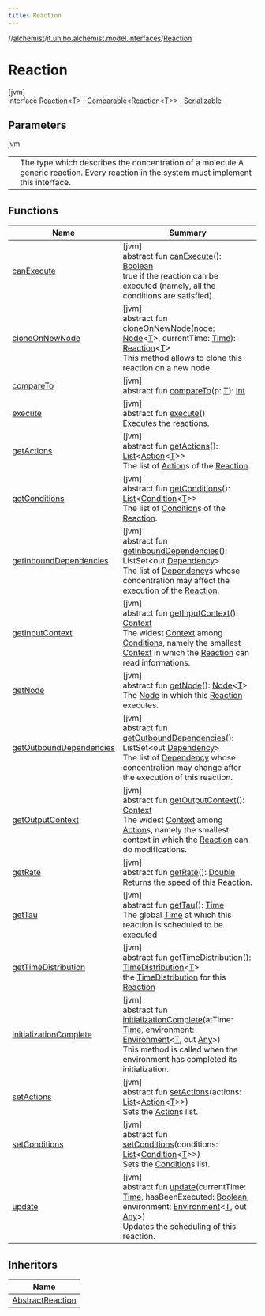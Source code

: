 ```yaml
---
title: Reaction
---
```

//[alchemist](../../../index.html)/[it.unibo.alchemist.model.interfaces](../index.html)/[Reaction](index.html)



# Reaction



[jvm]\
interface [Reaction](index.html)<[T](index.html)> : [Comparable](https://docs.oracle.com/javase/8/docs/api/java/lang/Comparable.html)<[Reaction](index.html)<[T](../-node/index.html)>> , [Serializable](https://docs.oracle.com/javase/8/docs/api/java/io/Serializable.html)



## Parameters


jvm

| | |
|---|---|
| <T> | The type which describes the concentration of a molecule A generic reaction. Every reaction in the system must implement this interface. |



## Functions


| Name | Summary |
|---|---|
| [canExecute](can-execute.html) | [jvm]<br>abstract fun [canExecute](can-execute.html)(): [Boolean](https://kotlinlang.org/api/latest/jvm/stdlib/kotlin/-boolean/index.html)<br>true if the reaction can be executed (namely, all the conditions are satisfied). |
| [cloneOnNewNode](clone-on-new-node.html) | [jvm]<br>abstract fun [cloneOnNewNode](clone-on-new-node.html)(node: [Node](../-node/index.html)<[T](../-node/index.html)>, currentTime: [Time](../-time/index.html)): [Reaction](index.html)<[T](../-node/index.html)><br>This method allows to clone this reaction on a new node. |
| [compareTo](../-g-p-s-point/index.html#-1554281679%2FFunctions%2F-134779887) | [jvm]<br>abstract fun [compareTo](../-g-p-s-point/index.html#-1554281679%2FFunctions%2F-134779887)(p: [T](../-node/index.html)): [Int](https://kotlinlang.org/api/latest/jvm/stdlib/kotlin/-int/index.html) |
| [execute](execute.html) | [jvm]<br>abstract fun [execute](execute.html)()<br>Executes the reactions. |
| [getActions](get-actions.html) | [jvm]<br>abstract fun [getActions](get-actions.html)(): [List](https://docs.oracle.com/javase/8/docs/api/java/util/List.html)<[Action](../-action/index.html)<[T](../-node/index.html)>><br>The list of [Action](../-action/index.html)s of the [Reaction](index.html). |
| [getConditions](get-conditions.html) | [jvm]<br>abstract fun [getConditions](get-conditions.html)(): [List](https://docs.oracle.com/javase/8/docs/api/java/util/List.html)<[Condition](../-condition/index.html)<[T](../-node/index.html)>><br>The list of [Condition](../-condition/index.html)s of the [Reaction](index.html). |
| [getInboundDependencies](get-inbound-dependencies.html) | [jvm]<br>abstract fun [getInboundDependencies](get-inbound-dependencies.html)(): ListSet<out [Dependency](../-dependency/index.html)><br>The list of [Dependency](../-dependency/index.html)s whose concentration may affect the execution of the [Reaction](index.html). |
| [getInputContext](get-input-context.html) | [jvm]<br>abstract fun [getInputContext](get-input-context.html)(): [Context](../-context/index.html)<br>The widest [Context](../-context/index.html) among [Condition](../-condition/index.html)s, namely the smallest [Context](../-context/index.html) in which the [Reaction](index.html) can read informations. |
| [getNode](get-node.html) | [jvm]<br>abstract fun [getNode](get-node.html)(): [Node](../-node/index.html)<[T](../-node/index.html)><br>The [Node](../-node/index.html) in which this [Reaction](index.html) executes. |
| [getOutboundDependencies](get-outbound-dependencies.html) | [jvm]<br>abstract fun [getOutboundDependencies](get-outbound-dependencies.html)(): ListSet<out [Dependency](../-dependency/index.html)><br>The list of [Dependency](../-dependency/index.html) whose concentration may change after the execution of this reaction. |
| [getOutputContext](get-output-context.html) | [jvm]<br>abstract fun [getOutputContext](get-output-context.html)(): [Context](../-context/index.html)<br>The widest [Context](../-context/index.html) among [Action](../-action/index.html)s, namely the smallest context in which the [Reaction](index.html) can do modifications. |
| [getRate](get-rate.html) | [jvm]<br>abstract fun [getRate](get-rate.html)(): [Double](https://kotlinlang.org/api/latest/jvm/stdlib/kotlin/-double/index.html)<br>Returns the speed of this [Reaction](index.html). |
| [getTau](get-tau.html) | [jvm]<br>abstract fun [getTau](get-tau.html)(): [Time](../-time/index.html)<br>The global [Time](../-time/index.html) at which this reaction is scheduled to be executed |
| [getTimeDistribution](get-time-distribution.html) | [jvm]<br>abstract fun [getTimeDistribution](get-time-distribution.html)(): [TimeDistribution](../-time-distribution/index.html)<[T](../-node/index.html)><br>the [TimeDistribution](../-time-distribution/index.html) for this [Reaction](index.html) |
| [initializationComplete](initialization-complete.html) | [jvm]<br>abstract fun [initializationComplete](initialization-complete.html)(atTime: [Time](../-time/index.html), environment: [Environment](../-environment/index.html)<[T](../-node/index.html), out [Any](https://kotlinlang.org/api/latest/jvm/stdlib/kotlin/-any/index.html)>)<br>This method is called when the environment has completed its initialization. |
| [setActions](set-actions.html) | [jvm]<br>abstract fun [setActions](set-actions.html)(actions: [List](https://docs.oracle.com/javase/8/docs/api/java/util/List.html)<[Action](../-action/index.html)<[T](../-node/index.html)>>)<br>Sets the [Action](../-action/index.html)s list. |
| [setConditions](set-conditions.html) | [jvm]<br>abstract fun [setConditions](set-conditions.html)(conditions: [List](https://docs.oracle.com/javase/8/docs/api/java/util/List.html)<[Condition](../-condition/index.html)<[T](../-node/index.html)>>)<br>Sets the [Condition](../-condition/index.html)s list. |
| [update](update.html) | [jvm]<br>abstract fun [update](update.html)(currentTime: [Time](../-time/index.html), hasBeenExecuted: [Boolean](https://kotlinlang.org/api/latest/jvm/stdlib/kotlin/-boolean/index.html), environment: [Environment](../-environment/index.html)<[T](../-node/index.html), out [Any](https://kotlinlang.org/api/latest/jvm/stdlib/kotlin/-any/index.html)>)<br>Updates the scheduling of this reaction. |


## Inheritors


| Name |
|---|
| [AbstractReaction](../../it.unibo.alchemist.model.implementations.reactions/-abstract-reaction/index.html) |

